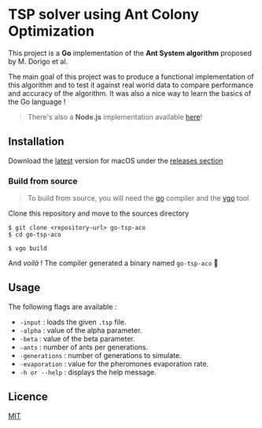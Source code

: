 # TSP solver using Ant Colony Optimization

This project is a **Go** implementation of the **Ant System algorithm** proposed by M. Dorigo et al.

The main goal of this project was to produce a functional implementation of this algorithm and to test it against real world data to compare performance and accuracy of the algorithm. It was also a nice way to learn the basics of the Go language !

> There's also a **Node.js** implementation available [here](https://github.com/dzetah/node-tsp-aco)!

## Installation

Download the [latest](https://github.com/dzetah/go-tsp-aco/releases/latest) version for macOS under the [releases section](https://github.com/dzetah/go-tsp-aco/releases)

### Build from source

> To build from source, you will need the [go](https://golang.org/doc/install) compiler and the [vgo](https://github.com/golang/vgo) tool 

Clone this repository and move to the sources directory

```console
$ git clone <repository-url> go-tsp-aco
$ cd go-tsp-aco
```

```console
$ vgo build
```

And _voilà_ ! The compiler generated a binary named `go-tsp-aco` 🚀

## Usage

The following flags are available :
- `-input` : loads the given `.tsp` file.
- `-alpha` : value of the alpha parameter.
- `-beta` : value of the beta parameter.
- `-ants` : number of ants per generations.
- `-generations` : number of generations to simulate.
- `-evaporation` : value for the pheromones evaporation rate.
- `-h or --help` : displays the help message.

## Licence

[MIT](/LICENSE.md)
